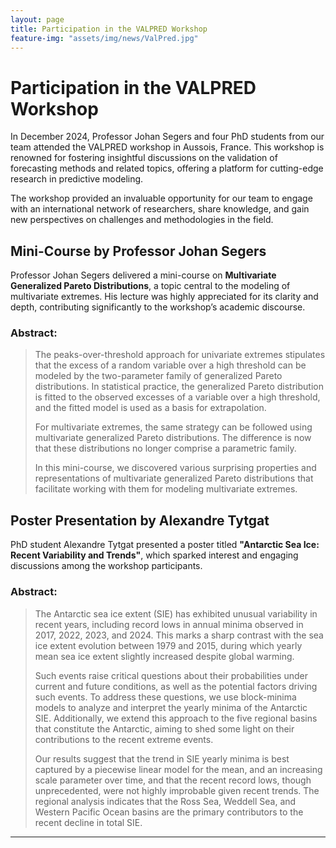 ```yaml
---
layout: page
title: Participation in the VALPRED Workshop
feature-img: "assets/img/news/ValPred.jpg"
---
```


# Participation in the VALPRED Workshop

In December 2024, Professor Johan Segers and four PhD students from our team attended the VALPRED workshop in Aussois, France. This workshop is renowned for fostering insightful discussions on the validation of forecasting methods and related topics, offering a platform for cutting-edge research in predictive modeling.

The workshop provided an invaluable opportunity for our team to engage with an international network of researchers, share knowledge, and gain new perspectives on challenges and methodologies in the field. 

## Mini-Course by Professor Johan Segers

Professor Johan Segers delivered a mini-course on **Multivariate Generalized Pareto Distributions**, a topic central to the modeling of multivariate extremes. His lecture was highly appreciated for its clarity and depth, contributing significantly to the workshop’s academic discourse.

### Abstract:
> The peaks-over-threshold approach for univariate extremes stipulates that the excess of a random variable over a high threshold can be modeled by the two-parameter family of generalized Pareto distributions. In statistical practice, the generalized Pareto distribution is fitted to the observed excesses of a variable over a high threshold, and the fitted model is used as a basis for extrapolation.  
>
> For multivariate extremes, the same strategy can be followed using multivariate generalized Pareto distributions. The difference is now that these distributions no longer comprise a parametric family.  
>
> In this mini-course, we discovered various surprising properties and representations of multivariate generalized Pareto distributions that facilitate working with them for modeling multivariate extremes.

## Poster Presentation by Alexandre Tytgat

PhD student Alexandre Tytgat presented a poster titled **"Antarctic Sea Ice: Recent Variability and Trends"**, which sparked interest and engaging discussions among the workshop participants.

### Abstract:
> The Antarctic sea ice extent (SIE) has exhibited unusual variability in recent years, including record lows in annual minima observed in 2017, 2022, 2023, and 2024. This marks a sharp contrast with the sea ice extent evolution between 1979 and 2015, during which yearly mean sea ice extent slightly increased despite global warming.  
>
> Such events raise critical questions about their probabilities under current and future conditions, as well as the potential factors driving such events. To address these questions, we use block-minima models to analyze and interpret the yearly minima of the Antarctic SIE. Additionally, we extend this approach to the five regional basins that constitute the Antarctic, aiming to shed some light on their contributions to the recent extreme events.  
>
> Our results suggest that the trend in SIE yearly minima is best captured by a piecewise linear model for the mean, and an increasing scale parameter over time, and that the recent record lows, though unprecedented, were not highly improbable given recent trends. The regional analysis indicates that the Ross Sea, Weddell Sea, and Western Pacific Ocean basins are the primary contributors to the recent decline in total SIE.

---
